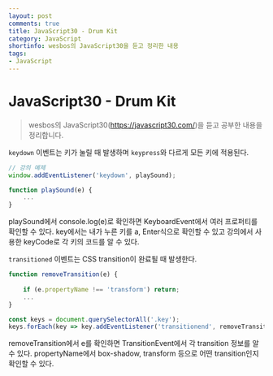 ```yaml
---
layout: post
comments: true
title: JavaScript30 - Drum Kit
category: JavaScript
shortinfo: wesbos의 JavaScript30을 듣고 정리한 내용
tags:
- JavaScript
---
```




# JavaScript30 - Drum Kit

> wesbos의 JavaScript30(https://javascript30.com/)을 듣고 공부한 내용을 정리합니다.



`keydown`  이벤트는 키가 눌릴 때 발생하며 `keypress`와 다르게 모든 키에 적용된다. 

```javascript
// 강의 예제
window.addEventListener('keydown', playSound);

function playSound(e) {
    ...
}
```

playSound에서 console.log(e)로 확인하면 KeyboardEvent에서 여러 프로퍼티를 확인할 수 있다. key에서는 내가 누른 키를 a, Enter식으로 확인할 수 있고 강의에서 사용한 keyCode로 각 키의 코드를 알 수 있다.



`transitioned` 이벤트는 CSS transition이 완료될 때 발생한다.

```javascript
function removeTransition(e) {    
                
	if (e.propertyName !== 'transform') return; 
	...
}

const keys = document.querySelectorAll('.key');
keys.forEach(key => key.addEventListener('transitionend', removeTransition));
```

removeTransition에서 e를 확인하면 TransitionEvent에서 각 transition 정보를 알  수 있다. propertyName에서 box-shadow, transform 등으로 어떤 transition인지 확인할 수 있다.





